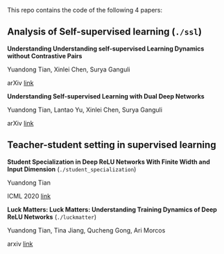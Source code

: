 This repo contains the code of the following 4 papers:

## Analysis of Self-supervised learning (`./ssl`) 
**Understanding Understanding self-supervised Learning Dynamics without Contrastive Pairs**

Yuandong Tian, Xinlei Chen, Surya Ganguli

arXiv [link](https://arxiv.org/abs/2102.06810)  

**Understanding Self-supervised Learning with Dual Deep Networks**

Yuandong Tian, Lantao Yu, Xinlei Chen, Surya Ganguli

arXiv [link](https://arxiv.org/abs/2010.00578) 




## Teacher-student setting in supervised learning 
**Student Specialization in Deep ReLU Networks With Finite Width and Input Dimension** (`./student_specialization`) 

Yuandong Tian

ICML 2020 [link](https://arxiv.org/abs/1909.13458)

**Luck Matters: Luck Matters: Understanding Training Dynamics of Deep ReLU Networks** (`./luckmatter`)

Yuandong Tian, Tina Jiang, Qucheng Gong, Ari Morcos

arxiv [link](https://arxiv.org/abs/1905.13405)

